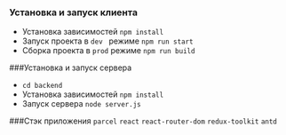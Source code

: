 ### Установка и запуск клиента
- Установка зависимостей ```npm install```
- Запуск проекта в ```dev ``` режиме ```npm run start```
- Сборка проекта в ```prod``` режиме ```npm run build```


###Установка и запуск сервера
- ```cd backend```
- Установка зависимостей ```npm install```
- Запуск сервера ```node server.js```


###Стэк приложения
```parcel``` ```react``` ```react-router-dom``` ```redux-toolkit``` ```antd```
